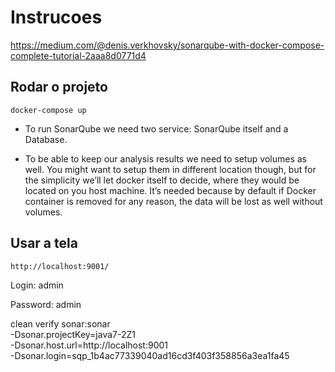 # Instrucoes

https://medium.com/@denis.verkhovsky/sonarqube-with-docker-compose-complete-tutorial-2aaa8d0771d4


## Rodar o projeto
```
docker-compose up
```

- To run SonarQube we need two service: SonarQube itself and a Database.

- To be able to keep our analysis results we need to setup volumes as well. You might want to setup them in different location though, but for the simplicity we’ll let docker itself to decide, where they would be located on you host machine. It’s needed because by default if Docker container is removed for any reason, the data will be lost as well without volumes.



## Usar a tela
```
http://localhost:9001/
```
Login: admin

Password: admin


clean verify sonar:sonar \
  -Dsonar.projectKey=java7-2Z1 \
  -Dsonar.host.url=http://localhost:9001 \
  -Dsonar.login=sqp_1b4ac77339040ad16cd3f403f358856a3ea1fa45
